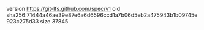 version https://git-lfs.github.com/spec/v1
oid sha256:71444a46ae39e87e6a6d6596ccd1a7b06d5eb2a475943b1b09745e923c275d33
size 37845
